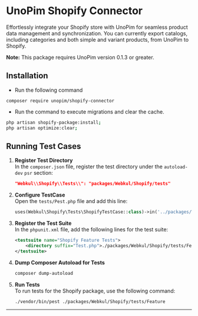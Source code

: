 # UnoPim Shopify Connector

Effortlessly integrate your Shopify store with UnoPim for seamless product data management and synchronization. You can currently export catalogs, including categories and both simple and variant products, from UnoPim to Shopify.

**Note:** This package requires UnoPim version 0.1.3 or greater.

## Installation

- Run the following command
```
composer require unopim/shopify-connector
```

* Run the command to execute migrations and clear the cache.

```bash
php artisan shopify-package:install;
php artisan optimize:clear;
```

## Running Test Cases

1. **Register Test Directory**  
   In the `composer.json` file, register the test directory under the `autoload-dev` `psr` section:

   ```json
   "Webkul\\Shopify\\Tests\\": "packages/Webkul/Shopify/tests"
   ```

2. **Configure TestCase**  
   Open the `tests/Pest.php` file and add this line:

   ```php
   uses(Webkul\Shopify\Tests\ShopifyTestCase::class)->in('../packages/Webkul/Shopify/tests');
   ```

3. **Register the Test Suite**  
   In the `phpunit.xml` file, add the following lines for the test suite:

   ```xml
   <testsuite name="Shopify Feature Tests">
       <directory suffix="Test.php">./packages/Webkul/Shopify/tests/Feature</directory>
   </testsuite>
   ```

4. **Dump Composer Autoload for Tests**  
   ```bash
   composer dump-autoload
   ```

5. **Run Tests**  
   To run tests for the Shopify package, use the following command:

   ```bash
   ./vendor/bin/pest ./packages/Webkul/Shopify/tests/Feature
   ```

---
